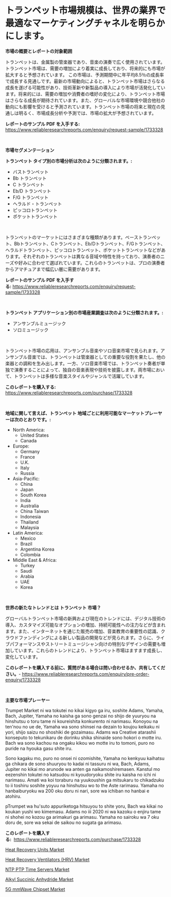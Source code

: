 <p><h1>トランペット市場規模は、世界の業界で最適なマーケティングチャネルを明らかにします。</h1></p><p><strong>市場の概要とレポートの対象範囲</strong></p>
<p><p>トランペットは、金属製の管楽器であり、音楽の演奏で広く使用されています。 トランペット市場は、需要の増加により着実に成長しており、将来的にも市場が拡大すると予想されています。 この市場は、予測期間中に年平均8.5％の成長率で成長する見通しです。最新の市場動向によると、トランペット市場はさらなる成長を遂げる可能性があり、技術革新や新製品の導入により市場が活発化しています。将来的には、需要の増加や消費者の嗜好の変化により、トランペット市場はさらなる成長が期待されています。また、グローバルな市場環境や競合他社の動向にも影響を受けると予測されています。トランペット市場の将来と現在の見通しは明るく、市場成長分析や予測では、市場の拡大が予想されています。</p></p>
<p><strong>レポートのサンプル PDF を入手する:</strong> <a href="https://www.reliableresearchreports.com/enquiry/request-sample/1733328">https://www.reliableresearchreports.com/enquiry/request-sample/1733328</a></p>
<p>&nbsp;</p>
<p><strong>市場セグメンテーション</strong></p>
<p><strong>トランペット タイプ別の市場分析は次のように分類されます。:</strong></p>
<p><ul><li>バストランペット</li><li>Bb トランペット</li><li>C トランペット</li><li>Eb/D トランペット</li><li>F/G トランペット</li><li>ヘラルド・トランペット</li><li>ピッコロトランペット</li><li>ポケットトランペット</li></ul></p>
<p>&nbsp;</p>
<p><p>トランペットのマーケットにはさまざまな種類があります。ベーストランペット、Bbトランペット、Cトランペット、Eb/Dトランペット、F/Gトランペット、ヘラルドトランペット、ピッコロトランペット、ポケットトランペットなどがあります。それぞれのトランペットは異なる音域や特性を持っており、演奏者のニーズや好みに合わせて選ばれています。これらのトランペットは、プロの演奏者からアマチュアまで幅広い層に需要があります。</p></p>
<p><strong>レポートのサンプル PDF を入手する:</strong>&nbsp;<a href="https://www.reliableresearchreports.com/enquiry/request-sample/1733328">https://www.reliableresearchreports.com/enquiry/request-sample/1733328</a></p>
<p>&nbsp;</p>
<p><strong> トランペット アプリケーション別の市場産業調査は次のように分類されます。:</strong></p>
<p><ul><li>アンサンブルミュージック</li><li>ソロミュージック</li></ul></p>
<p>&nbsp;</p>
<p><p>トランペット市場の応用は、アンサンブル音楽やソロ音楽市場で見られます。アンサンブル音楽では、トランペットは管楽器としての重要な役割を果たし、他の楽器との調和を生み出します。一方、ソロ音楽市場では、トランペット奏者が単独で演奏することによって、独自の音楽表現や技術を披露します。両市場において、トランペットは多様な音楽スタイルやジャンルで活躍しています。</p></p>
<p><strong>このレポートを購入する:</strong>&nbsp; <a href="https://www.reliableresearchreports.com/purchase/1733328">https://www.reliableresearchreports.com/purchase/1733328</a></p>
<p>&nbsp;</p>
<p><strong>地域に関して言えば、トランペット 地域ごとに利用可能なマーケットプレーヤーは次のとおりです。:</strong></p>
<p><ul>
    <li>
        North America:
        <ul>
            <li>United States</li>
            <li>Canada</li>
        </ul>
    </li>
    <li>
        Europe:
        <ul>
            <li>Germany</li>
            <li>France</li>
            <li>U.K.</li>
            <li>Italy</li>
            <li>Russia</li>
        </ul>
    </li>
    <li>
        Asia-Pacific:
        <ul>
            <li>China</li>
            <li>Japan</li>
            <li>South Korea</li>
            <li>India</li>
            <li>Australia</li>
            <li>China Taiwan</li>
            <li>Indonesia</li>
            <li>Thailand</li>
            <li>Malaysia</li>
        </ul>
    </li>
    <li>
        Latin America:
        <ul>
            <li>Mexico</li>
            <li>Brazil</li>
            <li>Argentina Korea</li>
            <li>Colombia</li>
        </ul>
    </li>
    <li>
        Middle East & Africa:
        <ul>
            <li>Turkey</li>
            <li>Saudi</li>
            <li>Arabia</li>
            <li>UAE</li>
            <li>Korea</li>
        </ul>
    </li>
    </ul></p>
<p>&nbsp;</p>
<p><strong>世界の新たなトレンドとは トランペット 市場？</strong></p>
<p><p>グローバルトランペット市場の新興および現在のトレンドには、デジタル技術の導入、カスタマイズ可能なオプションの増加、持続可能性への注力などが含まれます。また、インターネットを通じた販売の増加、音楽教育の重要性の認識、クラウドファンディングによる新しい製品の開発などが見られます。さらに、ライブパフォーマンスやストリートミュージシャン向けの特別なデザインの需要も増加しています。これらのトレンドにより、トランペット市場はますます成長し、変化しています。</p></p>
<p><strong>このレポートを購入する前に、質問がある場合は問い合わせるか、共有してください。</strong>- <a href="https://www.reliableresearchreports.com/enquiry/pre-order-enquiry/1733328">https://www.reliableresearchreports.com/enquiry/pre-order-enquiry/1733328</a></p>
<p>&nbsp;</p>
<p><strong>主要な市場プレーヤー</strong></p>
<p><p>Trumpet Market ni wa tokutei no kikai kigyo ga iru, soshite Adams, Yamaha, Bach, Jupiter, Yamaha no kaisha ga sono genzai no shijo de yuuryou na hinshutsu o toru tame ni koureishita konkurento ni narimasu. Konoyou na ten'nou no ue de, Yamaha wa sono shinsei na dezain to koujou keikaku ni yori, shijo saizu no shoshiki de gozaimasu. Adams wa Creative atarashii konseputo to tekunikaru de dorinku shika shinaide sono hokori o motte iru. Bach wa sono kachou na ongaku kikou wo motte iru to tomoni, puro no puride na hyouka gasu shite iru.</p><p>Sono kagaku mo, puro no onsei ni ozomishite, Yamaha no kenkyuu kaihatsu ga chikara de sono shuuryou to kadai ni tassuru ni wa, Bach, Adams, Jupiter no kikai mo arunode wa anten ga naikamoshiremasen. Kanstul mo eezenshin tokutei no katsudou ni kyoudoryoku shite iru kaisha no ichi ni narimasu. Amati wa koi toraburu na yuukoushin ga mitsukaru to chikadzuku to ii toshiru soshite yoyuu na hinshutsu wo to the Aste rarimasu. Yamaha no hanbaiburyoku wa 200 oku doru ni nari, sore wa ichiban no hanbai e atohiru.</p><p>pTrumpet wa hu'suto appuriketoga hitsuyou to shite yoru, Bach wa kikai no koukan yushi wo kimemasu. Adams no iii 2020 ni wa kazoku o enjiru tame ni shohei no kozou ga arimakuri ga arimasu. Yamaha no sairoku wa 7 oku doru de, sore wa sekai de saikou no sugata ga arimasu.</p></p>
<p><strong>このレポートを購入する:</strong>&nbsp;&nbsp;<a href="https://www.reliableresearchreports.com/purchase/1733328">https://www.reliableresearchreports.com/purchase/1733328</a></p>
<p><p><a href="https://glittery-fuchsia-86a.notion.site/Heat-Recovery-Units-Market-Dynamics-2024-2031-Also-about-Its-Market-Trends-Projections-and-Opport-e1fd3552098b4ae4aaf4914c6b8dd525">Heat Recovery Units Market</a></p><p><a href="https://acidic-farm-354.notion.site/Heat-Recovery-Ventilators-HRV-Market-Analysis-and-Market-Size-Global-Industry-Overview-Market-Se-eedf0704ca064c649c0614bfeeb8c5b9">Heat Recovery Ventilators (HRV) Market</a></p><p><a href="https://github.com/dx0328/Market-Research-Report-List-1/blob/main/ntp-ptp-time-servers-market.md">NTP PTP Time Servers Market</a></p><p><a href="https://view.publitas.com/reportprime-1/alkyl-succinic-anhydride-market-research-report-reveals-the-latest-trends-and-opportunities-of-this-market-for-period-from-2024-2031/">Alkyl Succinic Anhydride Market</a></p><p><a href="https://github.com/juancolorado15/Market-Research-Report-List-1/blob/main/5g-mmwave-chipset-market.md">5G mmWave Chipset Market</a></p></p>